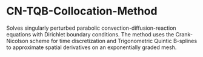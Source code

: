 # CN-TQB-Collocation-Method
Solves singularly perturbed parabolic convection-diffusion-reaction equations with Dirichlet boundary conditions. The method uses the Crank-Nicolson scheme for time discretization and Trigonometric Quintic B-splines to approximate spatial derivatives on an exponentially graded mesh.
